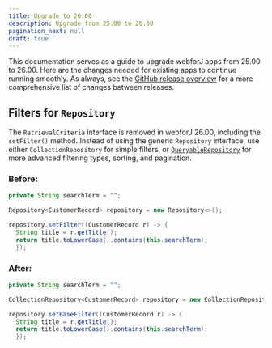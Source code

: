 ```yaml
---
title: Upgrade to 26.00
description: Upgrade from 25.00 to 26.00
pagination_next: null
draft: true
---
```


This documentation serves as a guide to upgrade webforJ apps from 25.00 to 26.00.
Here are the changes needed for existing apps to continue running smoothly.
As always, see the [GitHub release overview](https://github.com/webforj/webforj/releases) for a more comprehensive list of changes between releases.

## Filters for `Repository`

The `RetrievalCriteria` interface is removed in webforJ 26.00, including the `setFilter()` method. Instead of using the generic `Repository` interface, use either `CollectionRepository` for simple filters, or [`QueryableRepository`](/docs/advanced/repository/querying-data) for more advanced filtering types, sorting, and pagination.

### Before:
```java
private String searchTerm = "";

Repository<CustomerRecord> repository = new Repository<>();

repository.setFilter((CustomerRecord r) -> {
  String title = r.getTitle();
  return title.toLowerCase().contains(this.searchTerm);
  });
```

### After:
```java {3,5}
private String searchTerm = "";

CollectionRepository<CustomerRecord> repository = new CollectionRepository<>();

repository.setBaseFilter((CustomerRecord r) -> {
  String title = r.getTitle();
  return title.toLowerCase().contains(this.searchTerm);
  });
```

